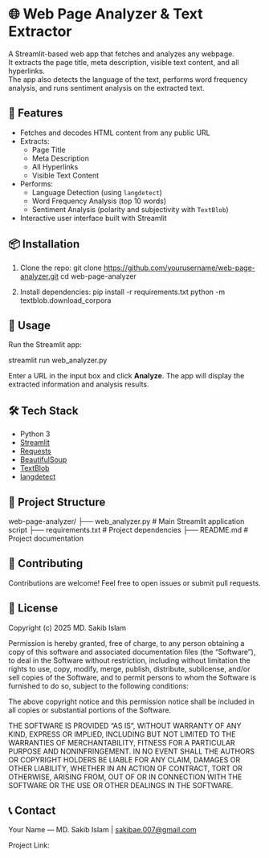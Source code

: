 # 🌐 Web Page Analyzer & Text Extractor

A Streamlit-based web app that fetches and analyzes any webpage.  
It extracts the page title, meta description, visible text content, and all hyperlinks.  
The app also detects the language of the text, performs word frequency analysis, and runs sentiment analysis on the extracted text.


## 🚀 Features

- Fetches and decodes HTML content from any public URL
- Extracts:
  - Page Title
  - Meta Description
  - All Hyperlinks
  - Visible Text Content
- Performs:
  - Language Detection (using `langdetect`)
  - Word Frequency Analysis (top 10 words)
  - Sentiment Analysis (polarity and subjectivity with `TextBlob`)
- Interactive user interface built with Streamlit


## 📦 Installation

1. Clone the repo:
   git clone https://github.com/yourusername/web-page-analyzer.git
   cd web-page-analyzer

2. Install dependencies:
   pip install -r requirements.txt
   python -m textblob.download_corpora

## 🎯 Usage

Run the Streamlit app:

streamlit run web_analyzer.py

Enter a URL in the input box and click **Analyze**.
The app will display the extracted information and analysis results.

## 🛠 Tech Stack

* Python 3
* [Streamlit](https://streamlit.io/)
* [Requests](https://docs.python-requests.org/)
* [BeautifulSoup](https://www.crummy.com/software/BeautifulSoup/)
* [TextBlob](https://textblob.readthedocs.io/)
* [langdetect](https://pypi.org/project/langdetect/)


## 📁 Project Structure

web-page-analyzer/
├── web_analyzer.py        # Main Streamlit application script
├── requirements.txt       # Project dependencies
├── README.md              # Project documentation


## 🤝 Contributing

Contributions are welcome! Feel free to open issues or submit pull requests.


## 📄 License

Copyright (c) 2025 MD. Sakib Islam

Permission is hereby granted, free of charge, to any person obtaining a copy of this software and associated documentation files (the “Software”), to deal in the Software without restriction, including without limitation the rights to use, copy, modify, merge, publish, distribute, sublicense, and/or sell copies of the Software, and to permit persons to whom the Software is furnished to do so, subject to the following conditions:

The above copyright notice and this permission notice shall be included in all copies or substantial portions of the Software.

THE SOFTWARE IS PROVIDED “AS IS”, WITHOUT WARRANTY OF ANY KIND, EXPRESS OR IMPLIED, INCLUDING BUT NOT LIMITED TO THE WARRANTIES OF MERCHANTABILITY, FITNESS FOR A PARTICULAR PURPOSE AND NONINFRINGEMENT. IN NO EVENT SHALL THE AUTHORS OR COPYRIGHT HOLDERS BE LIABLE FOR ANY CLAIM, DAMAGES OR OTHER LIABILITY, WHETHER IN AN ACTION OF CONTRACT, TORT OR OTHERWISE, ARISING FROM, OUT OF OR IN CONNECTION WITH THE SOFTWARE OR THE USE OR OTHER DEALINGS IN THE SOFTWARE.


## 📞 Contact

Your Name — MD. Sakib Islam | sakibae.007@gmail.com

Project Link: 


